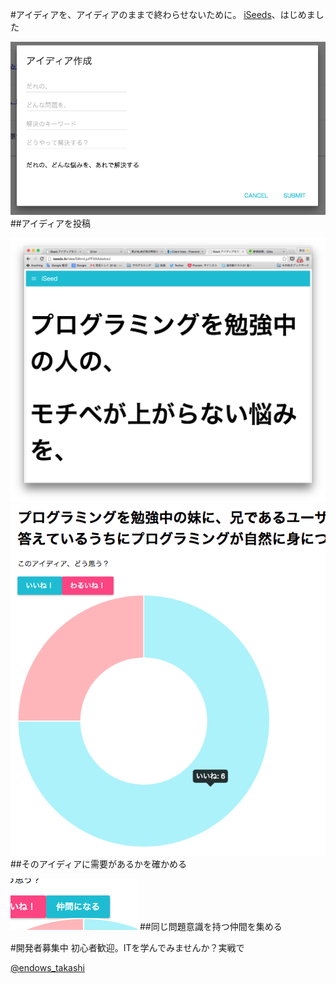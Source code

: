 #アイディアを、アイディアのままで終わらせないために。
<a href='http://iseeds.tk' target="_brank
">iSeeds</a>、はじめました

![](public/form.png)
##アイディアを投稿

![](public/idea.png)
![](public/anke-to.png)
##そのアイディアに需要があるかを確かめる

![](public/atumeru.png)
##同じ問題意識を持つ仲間を集める

#開発者募集中
初心者歓迎。ITを学んでみませんか？実戦で  

<a href='https://twitter.com/endows_takashi' target="_brank
">@endows_takashi</a>
